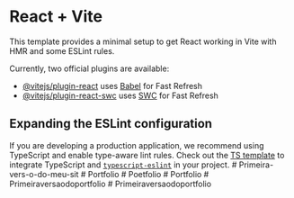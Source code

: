 # React + Vite

This template provides a minimal setup to get React working in Vite with HMR and some ESLint rules.

Currently, two official plugins are available:

- [@vitejs/plugin-react](https://github.com/vitejs/vite-plugin-react/blob/main/packages/plugin-react/README.md) uses [Babel](https://babeljs.io/) for Fast Refresh
- [@vitejs/plugin-react-swc](https://github.com/vitejs/vite-plugin-react-swc) uses [SWC](https://swc.rs/) for Fast Refresh

## Expanding the ESLint configuration

If you are developing a production application, we recommend using TypeScript and enable type-aware lint rules. Check out the [TS template](https://github.com/vitejs/vite/tree/main/packages/create-vite/template-react-ts) to integrate TypeScript and [`typescript-eslint`](https://typescript-eslint.io) in your project.
#   P r i m e i r a - v e r s - o - d o - m e u - s i t  
 #   P o r t f o l i o  
 #   P o e t f o l i o  
 #   P o r t f o l i o  
 #   P r i m e i r a v e r s a o d o p o r t f o l i o  
 #   P r i m e i r a v e r s a o d o p o r t f o l i o  
 
